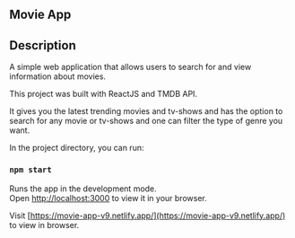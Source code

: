 ## Movie App

## Description
A simple web application that allows users to search for and view information about movies.

This project was built with ReactJS and TMDB API.

It gives you the latest trending movies and tv-shows and has the option to search for any movie or tv-shows and one can filter the type of genre you want.

In the project directory, you can run:

### `npm start`

Runs the app in the development mode.\
Open [http://localhost:3000](http://localhost:3000) to view it in your browser.

Visit [https://movie-app-v9.netlify.app/](https://movie-app-v9.netlify.app/) to view in browser.

